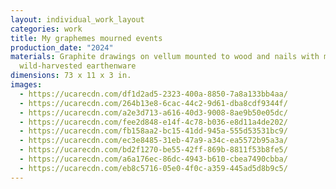 ```yaml
---
layout: individual_work_layout
categories: work
title: My graphemes mourned events
production_date: "2024"
materials: Graphite drawings on vellum mounted to wood and nails with magnets,
  wild-harvested earthenware
dimensions: 73 x 11 x 3 in.
images:
  - https://ucarecdn.com/df1d2ad5-2323-400a-8850-7a8a133bb4aa/
  - https://ucarecdn.com/264b13e8-6cac-44c2-9d61-dba8cdf9344f/
  - https://ucarecdn.com/a2e3d713-a616-40d3-9008-8ae9b50e05dc/
  - https://ucarecdn.com/fee2d848-e14f-4c78-b036-e8d11a4de202/
  - https://ucarecdn.com/fb158aa2-bc15-41dd-945a-555d53531bc9/
  - https://ucarecdn.com/ec3e8485-31eb-47a9-a34c-ea5572b95a3a/
  - https://ucarecdn.com/bd2f1270-be55-42ff-869b-8811f53b8fe5/
  - https://ucarecdn.com/a6a176ec-86dc-4943-b610-cbea7490cbba/
  - https://ucarecdn.com/eb8c5716-05e0-4f0c-a359-445ad5d8b9c5/
---
```

